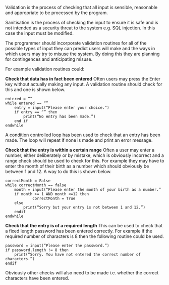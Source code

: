 Validation is the process of checking that all input is sensible, reasonable and appropriate to be processed by the program.

Sanitisation is the process of checking the input to ensure it is safe and is not intended as a security threat to the system e.g. SQL injection. In this case the input must be modified.

The programmer should incorporate validation routines for all of the possible types of input they can predict users will make and the ways in which users may try to misuse the system.
By doing this they are planning for contingences and anticipating misuse.

For example validation routines could: 

**Check that data has in fact been entered**
Often users may press the Enter key without actually making any input. A validation routine should check for this and one is shown below.
```
entered = “”
while entered == “”
	entry = input(“Please enter your choice.”)
	if entry == “” then
		print(“No entry has been made.”)
	end if
endwhile
```
A condition controlled loop has been used to check that an entry has been made. The loop will repeat if none is made and print an error message.

**Check that the entry is within a certain range**
Often a user may enter a number, either deliberately or by mistake, which is obviously incorrect and a range check should be used to check for this. 
For example they may have to enter the month of their birth as a number which should obviously be between 1 and 12. A way to do this is shown below.
```
correctMonth = False
while correctMonth == false
	month = input(“Please enter the month of your birth as a number.”
	if month >= 1 AND month <=12 then
			correctMonth = True
	else
		print(“Sorry but your entry is not between 1 and 12.”)
	endif
endwhile
```

**Check that the entry is of a required length**
This can be used to check that a fixed length password has been entered correctly.
For example if the required number of characters is 8 then the following routine could be used.
```
password = input(“Please enter the password.”)
if password.length != 8 then
	print(“Sorry. You have not entered the correct number of characters.”)
endif
```
Obviously other checks will also need to be made i.e. whether the correct characters have been entered.
